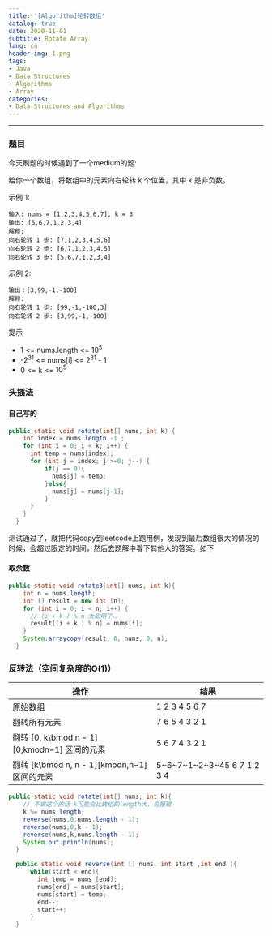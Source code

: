```yaml
---
title: '[Algorithm]轮转数组'
catalog: true
date: 2020-11-01
subtitle: Rotate Array
lang: cn
header-img: 1.png
tags:
- Java
- Data Structures
- Algorithms
- Array
categories:
- Data Structures and Algorithms
---
```


---
### 题目
今天刷题的时候遇到了一个medium的题:

给你一个数组，将数组中的元素向右轮转 k 个位置，其中 k 是非负数。

示例 1:
```
输入: nums = [1,2,3,4,5,6,7], k = 3
输出: [5,6,7,1,2,3,4]
解释:
向右轮转 1 步: [7,1,2,3,4,5,6]
向右轮转 2 步: [6,7,1,2,3,4,5]
向右轮转 3 步: [5,6,7,1,2,3,4]
```

示例 2:
```输入：nums = [-1,-100,3,99], k = 2
输出：[3,99,-1,-100]
解释: 
向右轮转 1 步: [99,-1,-100,3]
向右轮转 2 步: [3,99,-1,-100]
```
提示
- 1 <= nums.length <= $10^5$
- -$2^{31}$ <= nums[i] <= $2^{31}$ - 1 
- 0 <= k <= $10^5$

### 头插法
#### 自己写的
```java
public static void rotate(int[] nums, int k) {
    int index = nums.length -1 ;
    for (int i = 0; i < k; i++) {
      int temp = nums[index];
      for (int j = index; j >=0; j--) {
          if(j == 0){
            nums[j] = temp;
          }else{
            nums[j] = nums[j-1];
          }
      }
    }
  }
```

测试通过了，就把代码copy到leetcode上跑用例，发现到最后数组很大的情况的时候，会超过限定的时间，然后去题解中看下其他人的答案。如下

#### 取余数
```java
public static void rotate3(int[] nums, int k){
    int n = nums.length;
    int [] result = new int [n];
    for (int i = 0; i < n; i++) {
      // (i + k ) % n 太聪明了。。
      result[(i + k ) % n] = nums[i];
    }
    System.arraycopy(result, 0, nums, 0, n);
  }
```

### 反转法（空间复杂度的O(1)）
|操作|	结果	|
| --- | --- |
| 原始数组 | 1 2 3 4 5 6 7 |
| 翻转所有元素	 | 7 6 5 4 3 2 1 |
| 翻转 [0, k\bmod n - 1][0,kmodn−1] 区间的元素 | 5 6 7 4 3 2 1 |
| 翻转 [k\bmod n, n - 1][kmodn,n−1] 区间的元素 | 	5~6~7~1~2~3~45 6 7 1 2 3 4 |

```java
public static void rotate(int[] nums, int k){
    // 不做这个的话 k可能会比数组的length大，会报错
    k %= nums.length;
    reverse(nums,0,nums.length - 1);
    reverse(nums,0,k - 1);
    reverse(nums,k,nums.length - 1);
    System.out.println(nums);
  }

  public static void reverse(int [] nums, int start ,int end ){
      while(start < end){
        int temp = nums [end];
        nums[end] = nums[start];
        nums[start] = temp;
        end--;
        start++;
      }
  }
```
